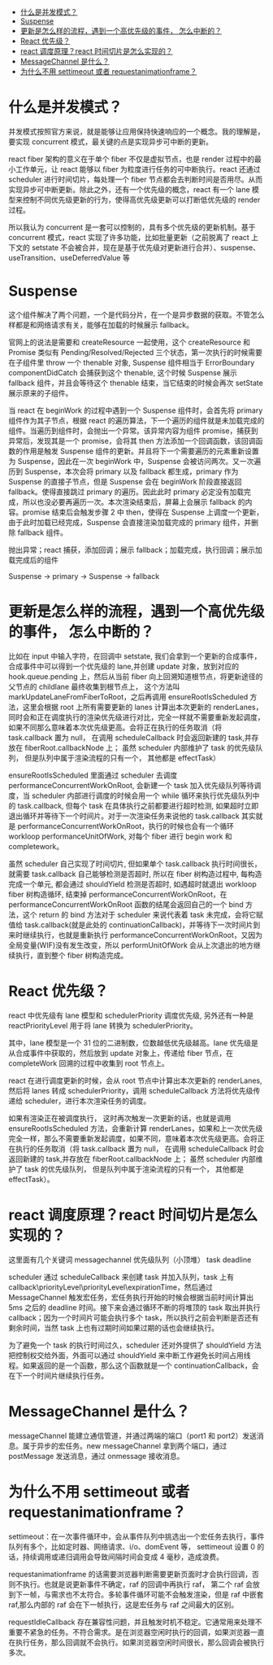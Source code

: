 - [什么是并发模式？](#什么是并发模式)
- [Suspense](#suspense)
- [更新是怎么样的流程，遇到一个高优先级的事件， 怎么中断的？](#更新是怎么样的流程遇到一个高优先级的事件-怎么中断的)
- [React 优先级？](#react-优先级)
- [react 调度原理？react 时间切片是怎么实现的？](#react-调度原理react-时间切片是怎么实现的)
- [MessageChannel 是什么？](#messagechannel-是什么)
- [为什么不用 settimeout 或者 requestanimationframe？](#为什么不用-settimeout-或者-requestanimationframe)

# 什么是并发模式？

并发模式按照官方来说，就是能够让应用保持快速响应的一个概念。我的理解是， 要实现 concurrent 模式，最关键的点是实现异步可中断的更新。

react fiber 架构的意义在于单个 fiber 不仅是虚拟节点，也是 render 过程中的最小工作单元，让 react 能够以 fiber 为粒度进行任务的可中断执行。react 还通过 scheduler 进行时间切片，每处理一个 fiber 节点都会去判断时间是否用尽。从而实现异步可中断更新。除此之外，还有一个优先级的概念，react 有一个 lane 模型来控制不同优先级更新的行为，使得高优先级更新可以打断低优先级的 render 过程。

所以我认为 concurrent 是一套可以控制的，具有多个优先级的更新机制。基于 concurrent 模式，react 实现了许多功能，比如批量更新（之前脱离了 react 上下文的 setstate 不会被合并，现在是基于优先级对更新进行合并）、suspense、useTransition、useDeferredValue 等

# Suspense

这个组件解决了两个问题，一个是代码分片，在一个是异步数据的获取。不管怎么样都是和网络请求有关，能够在加载的时候展示 fallback。

官网上的说法是需要和 createResource 一起使用，这个 createResource 和 Promise 类似有 Pending/Resolved/Rejected 三个状态，第一次执行的时候需要在子组件里 throw 一个 thenable 对象, Suspense 组件相当于 ErrorBoundary componentDidCatch 会捕获到这个 thenable, 这个时候 Suspense 展示 fallback 组件，并且会等待这个 thenable 结束，当它结束的时候会再次 setState 展示原来的子组件。

当 react 在 beginWork 的过程中遇到一个 Suspense 组件时，会首先将 primary 组件作为其子节点，根据 react 的遍历算法，下一个遍历的组件就是未加载完成的组件。当遍历到组件时，会抛出一个异常。该异常内容为组件 promise，捕获到异常后，发现其是一个 promise，会将其 then 方法添加一个回调函数，该回调函数的作用是触发 Suspense 组件的更新。并且将下一个需要遍历的元素重新设置为 Suspense，因此在一次 beginWork 中，Suspense 会被访问两次。又一次遍历到 Suspense，本次会将 primary 以及 fallback 都生成，primary 作为 Suspense 的直接子节点，但是 Suspense 会在 beginWork 阶段直接返回 fallback。使得直接跳过 primary 的遍历。因此此时 primary 必定没有加载完成，所以也没必要再遍历一次。本次渲染结束后，屏幕上会展示 fallback 的内容。promise 结束后会触发步骤 2 中 then，使得在 Suspense 上调度一个更新，由于此时加载已经完成，Suspense 会直接渲染加载完成的 primary 组件，并删除 fallback 组件。

抛出异常；react 捕获，添加回调；展示 fallback；加载完成，执行回调；展示加载完成后的组件

Suspense -> primary -> Suspense -> fallback

# 更新是怎么样的流程，遇到一个高优先级的事件， 怎么中断的？

比如在 input 中输入字符，在回调中 setstate, 我们会拿到一个更新的合成事件，合成事件中可以得到一个优先级的 lane,并创建 update 对象，放到对应的 hook.queue.pending 上，然后从当前 fiber 向上回溯知道根节点，将更新途径的父节点的 childlane 最终收集到根节点上， 这个方法叫 markUpdateLaneFromFiberToRoot，之后再调用 ensureRootIsScheduled 方法，这里会根据 root 上所有需要更新的 lanes 计算出本次更新的 renderLanes，同时会和正在调度执行的渲染优先级进行对比，完全一样就不需要重新发起调度，如果不同那么意味着本次优先级更高。会将正在执行的任务取消（将 task.callback 置为 null， 在调用 scheduleCallback 时会返回新建的 task,并存放在 fiberRoot.callbackNode 上； 虽然 scheduler 内部维护了 task 的优先级队列， 但是队列中属于渲染流程的只有一个， 其他都是 effectTask）

ensureRootIsScheduled 里面通过 scheduler 去调度 performanceConcurrentWorkOnRoot, 会新建一个 task 加入优先级队列等待调度，当 scheduler 内部进行调度的时候会用一个 while 循环来执行优先级队列中的 task.callback, 但每个 task 在具体执行之前都要进行超时检测, 如果超时立即退出循环并等待下一个时间片。对于一次渲染任务来说他的 task.callback 其实就是 performanceConcurrentWorkOnRoot，执行的时候也会有一个循环 workloop performanceUnitOfWork, 对每个 fiber 进行 begin work 和 completework。

虽然 scheduler 自己实现了时间切片, 但如果单个 task.callback 执行时间很长，就需要 task.callback 自己能够检测是否超时, 所以在 fiber 树构造过程中, 每构造完成一个单元, 都会通过 shouldYield 检测是否超时, 如遇超时就退出 workloop fiber 树构造循环, 结束掉 performanceConcurrentWorkOnRoot，在 performanceConcurrentWorkOnRoot 函数的结尾会返回自己的一个 bind 方法，这个 return 的 bind 方法对于 scheduler 来说代表着 task 未完成，会将它赋值给 task.callback(就是此处的 continuationCallback)，并等待下一次时间片到来时继续执行，也就是重新执行 performanceConcurrentWorkOnRoot，又因为全局变量(WIF)没有发生改变，所以 performUnitOfWork 会从上次退出的地方继续执行，直到整个 fiber 树构造完成。

# React 优先级？

react 中优先级有 lane 模型和 schedulerPriority 调度优先级, 另外还有一种是 reactPriorityLevel 用于将 lane 转换为 schedulerPriority。

其中，lane 模型是一个 31 位的二进制数，位数越低优先级越高。lane 优先级是从合成事件中获取的，然后放到 update 对象上，传递给 fiber 节点，在 completeWork 回溯的过程中收集到 root 节点上。

react 在进行调度更新的时候，会从 root 节点中计算出本次更新的 renderLanes, 然后将 lanes 转成 schedulerPriority，调用 scheduleCallback 方法将优先级传递给 scheduler，进行本次渲染任务的调度。

如果有渲染正在被调度执行， 这时再次触发一次更新的话，也就是调用 ensureRootIsScheduled 方法，会重新计算 renderLanes，如果和上一次优先级完全一样，那么不需要重新发起调度，如果不同，意味着本次优先级更高。会将正在执行的任务取消（将 task.callback 置为 null， 在调用 scheduleCallback 时会返回新建的 task,并存放在 fiberRoot.callbackNode 上； 虽然 scheduler 内部维护了 task 的优先级队列， 但是队列中属于渲染流程的只有一个， 其他都是 effectTask）。

# react 调度原理？react 时间切片是怎么实现的？

这里面有几个关键词 messagechannel 优先级队列（小顶堆） task deadline

scheduler 通过 scheduleCallback 来创建 task 并加入队列，task 上有 callback\priorityLevel\priorityLevel\expirationTime，然后通过 MessageChannel 触发宏任务，宏任务执行开始的时候会根据当前时间计算出 5ms 之后的 deadline 时间。接下来会通过循环不断的将堆顶的 task 取出并执行 callback；因为一个时间片可能会执行多个 task，所以执行之前会判断是否还有剩余时间，当然 task 上也有过期时间如果过期的话也会继续执行。

为了避免一个 task 的执行时间过久，scheduler 还对外提供了 shouldYield 方法把控制权交给外面，外面可以通过 shouldYield 来中断工作避免长时间占用线程。如果返回的是一个函数，那么这个函数就是一个 continuationCallback，会在下一个时间片继续执行任务。

# MessageChannel 是什么？

messageChannel 能建立通信管道，并通过两端的端口（port1 和 port2）发送消息。属于异步的宏任务。new messageChannel 拿到两个端口，通过 postMessage 发送消息，通过 onmessage 接收消息。

# 为什么不用 settimeout 或者 requestanimationframe？

settimeout：在一次事件循环中，会从事件队列中挑选出一个宏任务去执行，事件队列有多个，比如定时器、网络请求、i/o、domEvent 等， settimeout 设置 0 的话，持续调用或递归调用会导致间隔时间会变成 4 毫秒，造成浪费。

requestanimationframe 的话需要浏览器判断需要更新页面时才会执行回调，否则不执行。也就是说更新事件不确定，raf 的回调中再执行 raf， 第二个 raf 会放到下一帧，与需求也不太符合。多轮事件循环可能不会触发渲染，但是 raf 中嵌套 raf,那么内部的 raf 会在下一帧执行，这是宏任务与 raf 之间最大的区别。

requestIdleCallback 存在兼容性问题，并且触发时机不稳定。它通常用来处理不重要不紧急的任务。不符合需求。是在浏览器空闲时执行的回调，如果浏览器一直在执行任务，那么回调就不会执行。如果浏览器空闲时间很长，那么回调会被执行多次。

